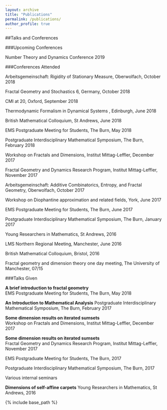 ```yaml
---
layout: archive
title: "Publications"
permalink: /publications/
author_profile: true
---
```


##Talks and Conferences

###Upcoming Conferences

Number Theory and Dynamics Conference 2019

###Conferences Attended


Arbeitsgemeinschaft: Rigidity of Stationary Measure, Oberwolfach, October 2018

Fractal Geometry and Stochastics 6, Germany, October 2018

CMI at 20, Oxford, September 2018

Thermodynamic Formalism in Dynamical Systems , Edinburgh, June 2018

British Mathematical Colloquium, St Andrews, June 2018

EMS Postgraduate Meeting for Students, The Burn, May 2018

Postgraduate Interdisciplinary Mathematical Symposium, The Burn, February 2018

Workshop on Fractals and Dimensions, Institut Mittag-Leffler, December 2017

Fractal Geometry and Dynamics Research Program, Institut Mittag-Leffler, November 2017

Arbeitsgemeinschaft: Additive Combinatorics, Entropy, and Fractal Geometry, Oberwolfach, October 2017

Workshop on Diophantine approximation and related fields, York, June 2017

EMS Postgraduate Meeting for Students, The Burn, June 2017

Postgraduate Interdisciplinary Mathematical Symposium, The Burn, January 2017

Young Researchers in Mathematics, St Andrews, 2016

LMS Northern Regional Meeting, Manchester, June 2016

British Mathematical Colloquium, Bristol, 2016

Fractal geometry and dimension theory one day meeting, The University of Manchester, 07/15

###Talks Given

**A brief introduction to fractal geometry**	
EMS Postgraduate Meeting for Students, The Burn, May 2018

**An Introduction to Mathematical Analysis**
Postgraduate Interdisciplinary Mathematical Symposium, The Burn, February 2017

**Some dimension results on iterated sumsets**	
Workshop on Fractals and Dimensions, Institut Mittag-Leffler, December 2017

**Some dimension results on iterated sumsets**	
Fractal Geometry and Dynamics Research Program, Institut Mittag-Leffler, November 2017

EMS Postgraduate Meeting for Students, The Burn, 2017

Postgraduate Interdisciplinary Mathematical Symposium, The Burn, 2017

Various internal seminars

**Dimensions of self-affine carpets** 
Young Researchers in Mathematics, St Andrews, 2016


{% include base_path %}

